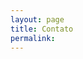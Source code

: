 ```yaml
---
layout: page
title: Contato
permalink: 
---
```


<script type="text/javascript" src="https://form.jotformz.com/jsform/53363196990667"></script>